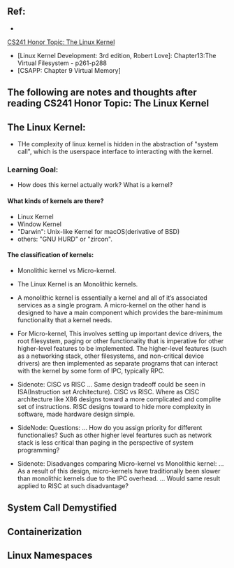 ## Ref: 
* 
[CS241 Honor Topic: The Linux Kernel](http://cs241.cs.illinois.edu/coursebook/Honors#the-linux-kernel)
* [Linux Kernel Development: 3rd edition, Robert Love]: Chapter13:The Virtual Filesystem - p261-p288
* [CSAPP: Chapter 9 Virtual Memory]

## The following are notes and thoughts after reading CS241 Honor Topic: The Linux Kernel
## The Linux Kernel:
* THe complexity of linux kernel is hidden in the abstraction of "system call", which is 
the userspace interface to interacting with the kernel. 

### Learning Goal:
* How does this kernel actually work? What is a kernel? 

#### What kinds of kernels are there?
* Linux Kernel
* Window Kernel
* "Darwin": Unix-like Kernel for macOS(derivative of BSD)
* others: "GNU HURD" or "zircon".

#### The classification of kernels:
* Monolithic kernel vs  Micro-kernel.
* The Linux Kernel is an Monolithic kernels.

* A monolithic kernel is essentially a kernel and all of it’s associated services as a single program.
A micro-kernel on the other hand is designed to have a main component which provides the bare-minimum 
functionality that a kernel needs.

* For Micro-kernel, This involves setting up important device drivers, the root filesystem, paging or 
other functionality that is imperative for other higher-level features to be implemented. The higher-level
features (such as a networking stack, other filesystems, and non-critical device drivers) are then 
implemented as separate programs that can interact with the kernel by some form of IPC, typically RPC.

* Sidenote: CISC vs RISC
... Same design tradeoff could be seen in ISA(Instruction set Architecture). CISC vs RISC. Where
as CISC architecture like X86 designs toward a more complicated and complite set of instructions. RISC designs
toward to hide more complexity in software, made hardware design simple.

* SideNode: Questions:
... How do you assign priority for different functionalies? Such as other higher level feartures such
as network stack is less critical than paging in the perspective of system programming?

* Sidenote: Disadvanges comparing Micro-kernel vs Monolithic kernel:
... As a result of this design, micro-kernels have traditionally been slower than monolithic kernels due to 
the IPC overhead.
... Would same result applied to RISC at such disadvantage?

## System Call Demystified
## Containerization
## Linux Namespaces



